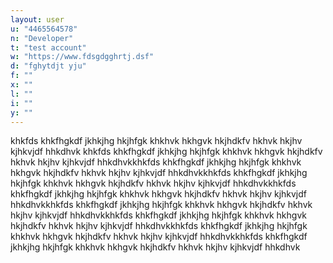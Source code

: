 ```yaml
---
layout: user
u: "4465564578"
n: "Developer"
t: "test account"
w: "https://www.fdsgdgghrtj.dsf"
d: "fghytdjt yju"
f: ""
x: ""
l: ""
i: ""
y: ""
---
```

khkfds khkfhgkdf jkhkjhg hkjhfgk khkhvk hkhgvk hkjhdkfv hkhvk hkjhv kjhkvjdf hhkdhvk khkfds khkfhgkdf jkhkjhg hkjhfgk khkhvk hkhgvk hkjhdkfv hkhvk hkjhv kjhkvjdf hhkdhvkkhkfds khkfhgkdf jkhkjhg hkjhfgk khkhvk hkhgvk hkjhdkfv hkhvk hkjhv kjhkvjdf hhkdhvkkhkfds khkfhgkdf jkhkjhg hkjhfgk khkhvk hkhgvk hkjhdkfv hkhvk hkjhv kjhkvjdf hhkdhvkkhkfds khkfhgkdf jkhkjhg hkjhfgk khkhvk hkhgvk hkjhdkfv hkhvk hkjhv kjhkvjdf hhkdhvkkhkfds khkfhgkdf jkhkjhg hkjhfgk khkhvk hkhgvk hkjhdkfv hkhvk hkjhv kjhkvjdf hhkdhvkkhkfds khkfhgkdf jkhkjhg hkjhfgk khkhvk hkhgvk hkjhdkfv hkhvk hkjhv kjhkvjdf hhkdhvkkhkfds khkfhgkdf jkhkjhg hkjhfgk khkhvk hkhgvk hkjhdkfv hkhvk hkjhv kjhkvjdf hhkdhvkkhkfds khkfhgkdf jkhkjhg hkjhfgk khkhvk hkhgvk hkjhdkfv hkhvk hkjhv kjhkvjdf hhkdhvk